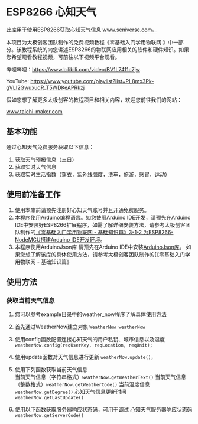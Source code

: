 # ESP8266 心知天气

此库用于使用ESP8266获取心知天气信息 www.seniverse.com。

本项目为太极创客团队制作的免费视频教程《零基础入门学用物联网 》中一部分。该教程系统的向您讲述ESP8266的物联网应用相关的软件和硬件知识。如果您希望观看教程视频，可前往以下视频平台观看。

哔哩哔哩：https://www.bilibili.com/video/BV1L7411c7jw

YouTube: https://www.youtube.com/playlist?list=PL8mx3Pk-gVLI2GwuxuqR_T5WDKeAPRkzj

假如您想了解更多太极创客的教程项目和相关内容，欢迎您前往我们的网站：

www.taichi-maker.com

## 基本功能

通过心知天气免费服务获取以下信息：

1. 获取天气预报信息（三日）
2. 获取实时天气信息
3. 获取实时生活指数（穿衣，紫外线强度，洗车，旅游，感冒，运动）

## 使用前准备工作

1. 使用本库前请预先注册好心知天气账号并且开通免费服务。
2. 本程序使用Arduino编程语言。如您使用Arduino IDE开发，请预先在Arduino IDE中安装好ESP8266扩展程序，如需了解详细安装方法，请参考太极创客团队制作的[《零基础入门学用物联网 - 基础知识篇》3-1-2 为ESP8266-NodeMCU搭建Arduino IDE开发环境](http://www.taichi-maker.com/homepage/esp8266-nodemcu-iot/iot-c/nodemcu-arduino-ide/)。
3. 本程序使用ArduinoJson库
   请预先在Arduino IDE中安装[ArduinoJson库](www.arduinojson.org)。 如果您想了解该库的具体使用方法，请参考太极创客团队制作的[《零基础入门学用物联网 - 基础知识篇》

## 使用方法

### 获取当前天气信息

1. 您可以参考example目录中的weather_now程序了解具体使用方法

2. 首先通过WeatherNow建立对象
   `WeatherNow weatherNow`

3. 使用config函数配置连接心知天气的用户私钥、城市信息以及温度
   `weatherNow.config(reqUserKey, reqLocation, reqUnit);`

4. 使用update函数对天气信息进行更新
   `weatherNow.update();`

5. 使用下列函数获取当前天气信息  
   当前天气信息（字符串格式）`weatherNow.getWeatherText()`
   当前天气信息（整数格式）`weatherNow.getWeatherCode()`
   当前温度信息  `weatherNow.getDegree()`
   心知天气信息更新时间  `weatherNow.getLastUpdate()`
6. 使用以下函数获取服务器响应状态码，可用于调试
   心知天气服务器响应状态码  `weatherNow.getServerCode()`